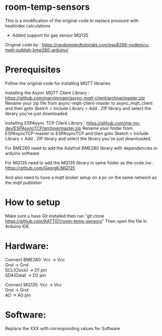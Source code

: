 # room-temp-sensors
This is a modification of the original code to replace pressure with heatindex calculations
+ Added support for gas sensor MQ135

Original code by : https://randomnerdtutorials.com/esp8266-nodemcu-mqtt-publish-bme280-arduino/



# Prerequisites

Follow the original code for installing MQTT libraries

Installing the Async MQTT Client Library : https://github.com/marvinroger/async-mqtt-client/archive/master.zip
Rename your zip file from async-mqtt-client-master to async_mqtt_client
and then goto Sketch > Include Library > Add . ZIP library and select the library you’ve just downloaded.

Installing ESPAsync TCP Client Library : https://github.com/me-no-dev/ESPAsyncTCP/archive/master.zip
Rename your folder from ESPAsyncTCP-master to ESPAsyncTCP
and then goto Sketch > Include Library > Add . ZIP library and select the library you’ve just downloaded.

For BME280 need to add the Adafruit BME280 library with dependencies in arduino software

For MQ135 need to add the MQ135 library in same folder as the code.ino : https://github.com/GeorgK/MQ135

And also need to have a mqtt broker setup on a pc on the same network as the mqtt publisher

# How to setup
Make sure u have Git installed then run
"git clone https://github.com/KATT07/room-temp-sensors"
Then open the file in Arduino IDE

# Hardware:
Connect BME280:
Vcc -> Vcc                                                                                                                                                                                                                                   
Gnd -> Gnd                                                                                                                                                                                                                               
SCL(Clock) -> D1 pin                                                                                                                                                                                                                          
SDA(Data) -> D2 pin                                                                                                                                                                                                                           

Connect MQ135:
Vcc -> Vcc                                                                                                                                                                                                                             
Gnd -> Gnd                                                                                                                                                                                                                             
AO -> A0 pin                                                                                                                                                                                                                             

# Software:
Replace the XXX with corresponding values for Software
